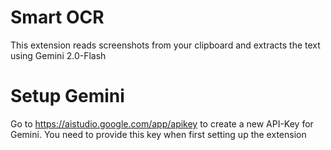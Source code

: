 # Smart OCR

This extension reads screenshots from your clipboard and extracts the text using Gemini 2.0-Flash

# Setup Gemini

Go to https://aistudio.google.com/app/apikey to create a new API-Key for Gemini. You need to provide this key when first setting up the extension
